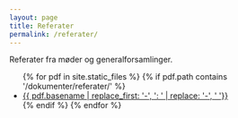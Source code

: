 ```yaml
---
layout: page
title: Referater
permalink: /referater/
---
```


Referater fra møder og generalforsamlinger.

<div class="ref-list">
<ul>
{% for pdf in site.static_files %}
  {% if pdf.path contains '/dokumenter/referater/' %}
    <li><a href="{{ pdf.path | prepend: site.baseurl  }}">{{ pdf.basename | replace_first: '-', ': ' | replace: '-', ' '}}</a></li>
  {% endif %}
{% endfor %}
</ul>
</div>